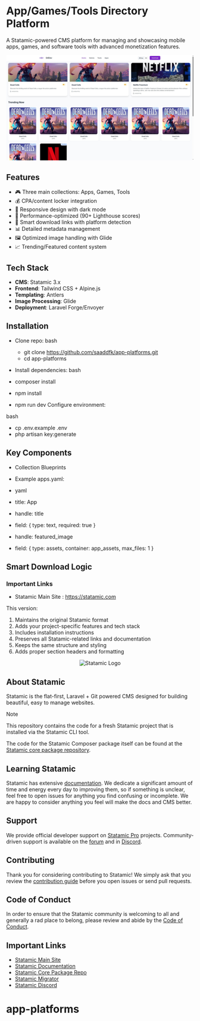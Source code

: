 # App/Games/Tools Directory Platform

A Statamic-powered CMS platform for managing and showcasing mobile apps, games, and software tools with advanced monetization features.

![Platform Preview](screenshot.jpg)

## Features

- 🎮 Three main collections: Apps, Games, Tools  
- 💰 CPA/content locker integration  
- 📱 Responsive design with dark mode  
- 🚀 Performance-optimized (90+ Lighthouse scores)  
- 🔐 Smart download links with platform detection  
- 📊 Detailed metadata management  
- 🖼️ Optimized image handling with Glide  
- 📈 Trending/Featured content system  

## Tech Stack

- **CMS**: Statamic 3.x  
- **Frontend**: Tailwind CSS + Alpine.js  
- **Templating**: Antlers  
- **Image Processing**: Glide  
- **Deployment**: Laravel Forge/Envoyer  

## Installation

- Clone repo:
   bash
   - git clone https://github.com/saaddfk/app-platforms.git
   - cd app-platforms
  

- Install dependencies:
bash
- composer install
- npm install
- npm run dev
Configure environment:

bash
- cp .env.example .env
- php artisan key:generate

##  Key Components
- Collection Blueprints
- Example apps.yaml:

- yaml
- title: App
- handle: title
- field: { type: text, required: true }
 - handle: featured_image
- field: { type: assets, container: app_assets, max_files: 1 }


##  Smart Download Logic
###  Important Links
- Statamic Main Site : https://statamic.com

This version:
1. Maintains the original Statamic format
2. Adds your project-specific features and tech stack
3. Includes installation instructions
4. Preserves all Statamic-related links and documentation
5. Keeps the same structure and styling
6. Adds proper section headers and formatting


<p align="center"><img src="https://statamic.com/assets/branding/Statamic-Logo+Wordmark-Rad.svg" width="400" alt="Statamic Logo" /></p>

## About Statamic

Statamic is the flat-first, Laravel + Git powered CMS designed for building beautiful, easy to manage websites.

> [!NOTE]
> This repository contains the code for a fresh Statamic project that is installed via the Statamic CLI tool.
>
> The code for the Statamic Composer package itself can be found at the [Statamic core package repository][cms-repo].


## Learning Statamic

Statamic has extensive [documentation][docs]. We dedicate a significant amount of time and energy every day to improving them, so if something is unclear, feel free to open issues for anything you find confusing or incomplete. We are happy to consider anything you feel will make the docs and CMS better.

## Support

We provide official developer support on [Statamic Pro](https://statamic.com/pricing) projects. Community-driven support is available on the [forum](https://statamic.com/forum) and in [Discord][discord].


## Contributing

Thank you for considering contributing to Statamic! We simply ask that you review the [contribution guide][contribution] before you open issues or send pull requests.


## Code of Conduct

In order to ensure that the Statamic community is welcoming to all and generally a rad place to belong, please review and abide by the [Code of Conduct](https://github.com/statamic/cms/wiki/Code-of-Conduct).


## Important Links

- [Statamic Main Site](https://statamic.com)
- [Statamic Documentation][docs]
- [Statamic Core Package Repo][cms-repo]
- [Statamic Migrator](https://github.com/statamic/migrator)
- [Statamic Discord][discord]

[docs]: https://statamic.dev/
[discord]: https://statamic.com/discord
[contribution]: https://github.com/statamic/cms/blob/master/CONTRIBUTING.md
[cms-repo]: https://github.com/statamic/cms
# app-platforms
